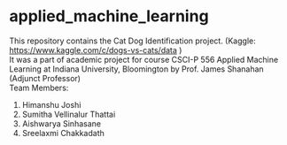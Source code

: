 # applied_machine_learning
This repository contains the Cat Dog Identification project. (Kaggle: https://www.kaggle.com/c/dogs-vs-cats/data ) <br>
It was a part of academic project for course CSCI-P 556 Applied Machine Learning at Indiana University, Bloomington by Prof. James Shanahan (Adjunct Professor) <br>
Team Members:
1. Himanshu Joshi
2. Sumitha Vellinalur Thattai 
3. Aishwarya Sinhasane
4. Sreelaxmi Chakkadath
